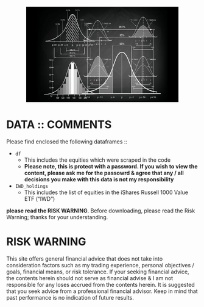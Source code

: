 <p align="center">
  <img width="400" height="250" src="https://github.com/sobcza11/Value_in_Vogue/blob/main/_other/data_read_me.jpg">
</p>


# DATA :: COMMENTS
Please find enclosed the following dataframes ::
  * `df`
    * This includes the equities which were scraped in the code
    * **Please note, this is protect with a password. If you wish to view the content, please ask me for the passowrd & agree that any / all decisions you make with this data is not my responsibility**
  * `IWD_holdings`
    * This includes the list of equities in the iShares Russell 1000 Value ETF (“IWD”)

**please read the RISK WARNING**. Before downloading, please read the Risk Warning; thanks for your understanding. 
 

# RISK WARNING
This site offers general financial advice that does not take into consideration factors such as my trading experience, personal objectives / goals, financial means, or risk tolerance. If your seeking financial advice, the contents herein should not serve as financial advise & I am not responsible for any loses accrued from the contents herein. It is suggested that you seek advice from a professional financial advisor. Keep in mind that past performance is no indication of future results.

